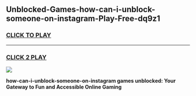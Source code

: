 
## Unblocked-Games-how-can-i-unblock-someone-on-instagram-Play-Free-dq9z1
<h3>
<a href="https://premium76.site?title=how-can-i-unblock-someone-on-instagram&ref=12A">CLICK TO PLAY</a></h3>
<hr>

<h3>
<a href="https://premium76.site?title=how-can-i-unblock-someone-on-instagram&ref=12A">CLICK 2 PLAY</a>
  
</h3>

<a href="https://premium76.site?title=how-can-i-unblock-someone-on-instagram&ref=12A"><img src="https://clearcache.store/games.png"></a>


**how-can-i-unblock-someone-on-instagram games unblocked: Your Gateway to Fun and Accessible Online Gaming**
